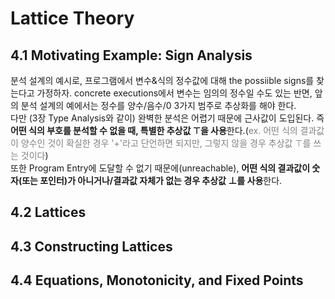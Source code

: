 # Lattice Theory

## 4.1 Motivating Example: **Sign Analysis**

분석 설계의 예시로, 프로그램에서 변수&식의 정수값에 대해 the possiible signs를 찾는다고 가정하자. concrete executions에서 변수는 임의의 정수일 수도 있는 반면, 앞의 분석 설계의 예에서는 정수를 양수/음수/0 3가지 범주로 추상화를 해야 한다. <br>
다만 (3장 Type Analysis와 같이) 완벽한 분석은 어렵기 때문에 근사값이 도입된다. 즉 **어떤 식의 부호를 분석할 수 없을 때, 특별한 추상값 ⊤을 사용**한다.(<span style="color:gray">ex. 어떤 식의 결과값이 양수인 것이 확실한 경우 '+'라고 단언하면 되지만, 그렇지 않을 경우 추상값 ⊤를 쓰는 것이다</span>) <br>
또한 Program Entry에 도달할 수 없기 때문에(unreachable), **어떤 식의 결과값이 숫자(또는 포인터)가 아니거나/결과값 자체가 없는 경우 추상값 ⊥를 사용**한다. 


## 4.2 Lattices

## 4.3 Constructing Lattices

## 4.4 Equations, Monotonicity, and Fixed Points